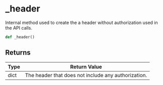 # _header

Internal method used to create the a header without authorization used in the API calls.
```py
def _header()
```


## Returns
| Type | Return Value                                                                                   |
|------|-----------------------------------------------------------------------------------------------|
| dict  | The header that does not include any authorization. |
